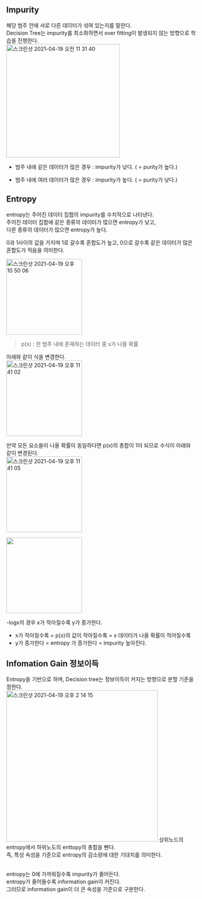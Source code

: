 <h2>Impurity</h2>

해당 범주 안에 서로 다른 데이터가 섞여 있는지를 말한다.<br>
Decision Tree는 impurity를 최소화하면서 over fitting이 발생되지 않는 방향으로 학습을 진행한다.<br>
<img width="300" alt="스크린샷 2021-04-19 오전 11 31 40" src="https://user-images.githubusercontent.com/54436228/115174342-0de53b80-a104-11eb-9ec4-1f0b7f7841ed.png">

- 범주 내에 같은 데이터가 많은 경우 : impurity가 낮다. ( = purity가 높다.)

- 범주 내에 여러 데이터가 많은 경우 : impurity가 높다. ( = purity가 낮다.)


<h2>Entropy</h2>

entropy는 주어진 데이터 집합의 impurity를 수치적으로 나타낸다.<br>
주어진 데이터 집합에 같은 종류의 데이터가 많으면 entropy가 낮고,<br>
다른 종류의 데이터가 많으면 entropy가 높다.<br>

0과 1사이의 값을 가지며 1로 갈수록 혼합도가 높고, 0으로 갈수록 같은 데이터가 많은 혼합도가 적음을 의미한다.<br>

<img width="200" alt="스크린샷 2021-04-19 오후 10 50 06" src="https://user-images.githubusercontent.com/54436228/115247273-9d6d0780-a161-11eb-8050-04afbfde2ff3.png">

> p(x) : 한 범주 내에 존재하는 데이터 중 x가 나올 확률

아래와 같이 식을 변경한다.<br>
<img width="200" alt="스크린샷 2021-04-19 오후 11 41 02" src="https://user-images.githubusercontent.com/54436228/115255111-eb393e00-a168-11eb-9b55-7f051e4fc3d8.png">

만약 모든 요소들이 나올 확률이 동일하다면 p(x)의 총합이 1이 되므로 수식이 아래와 같이 변경된다.<br>
<img width="200" alt="스크린샷 2021-04-19 오후 11 41 05" src="https://user-images.githubusercontent.com/54436228/115255127-ed030180-a168-11eb-90ca-24c521b0da94.png">

<img width="200" src="https://user-images.githubusercontent.com/54436228/115255205-fdb37780-a168-11eb-8d26-56eab33dcbf0.JPG">

-logx의 경우 x가 작아질수록 y가 증가한다.<br>
* x가 작아질수록 = p(x)의 값이 작아질수록 = x 데이터가 나올 확률이 적어질수록
* y가 증가한다 = entropy 가 증가한다 = impurity 높아진다.


<h2>Infomation Gain 정보이득</h2>

Entropy을 기반으로 하며, Decision tree는 정보이득이 커지는 방향으로 분할 기준을 정한다.<br>
<img width="400" alt="스크린샷 2021-04-19 오후 2 14 15" src="https://user-images.githubusercontent.com/54436228/115184819-928e8480-a119-11eb-9767-a3acb1f6460e.png">
상위노드의 entropy에서 하위노도의 enttopy의 총합을 뺀다.<br>
즉, 특성 속성을 기준으로 entropy의 감소량에 대한 기대치를 의미한다.<br><br>

entropy는 0에 가까워질수록 impurity가 줄어든다.<br>
entropy가 줄어들수록 information gain이 커진다.<br>
그러므로 information gain이 더 큰 속성을 기준으로 구분한다.<br>
